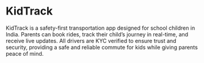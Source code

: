 # KidTrack
KidTrack is a safety-first transportation app designed for school children in India. Parents can book rides, track their child’s journey in real-time, and receive live updates. All drivers are KYC verified to ensure trust and security, providing a safe and reliable commute for kids while giving parents peace of mind.
